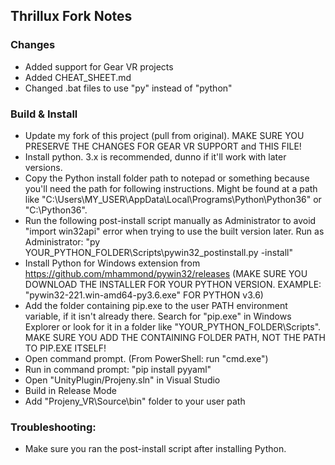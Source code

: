 ## Thrillux Fork Notes

### Changes

* Added support for Gear VR projects
* Added CHEAT_SHEET.md
* Changed .bat files to use "py" instead of "python"

### Build & Install

* Update my fork of this project (pull from original).  MAKE SURE YOU PRESERVE THE CHANGES FOR GEAR VR SUPPORT and THIS FILE!
* Install python. 3.x is recommended, dunno if it'll work with later versions.
* Copy the Python install folder path to notepad or something because you'll need the path for following instructions.  Might be found at a path like "C:\Users\MY_USER\AppData\Local\Programs\Python\Python36" or "C:\Python36".
* Run the following post-install script manually as Administrator to avoid "import win32api" error when trying to use the built version later.  Run as Administrator: "py YOUR_PYTHON_FOLDER\Scripts\pywin32_postinstall.py -install"
* Install Python for Windows extension from https://github.com/mhammond/pywin32/releases (MAKE SURE YOU DOWNLOAD THE INSTALLER FOR YOUR PYTHON VERSION. EXAMPLE: "pywin32-221.win-amd64-py3.6.exe" FOR PYTHON v3.6)
* Add the folder containing pip.exe to the user PATH environment variable, if it isn't already there. Search for "pip.exe" in Windows Explorer or look for it in a folder like "YOUR_PYTHON_FOLDER\Scripts". MAKE SURE YOU ADD THE CONTAINING FOLDER PATH, NOT THE PATH TO PIP.EXE ITSELF!
* Open command prompt.  (From PowerShell: run "cmd.exe")
* Run in command prompt: "pip install pyyaml"
* Open "UnityPlugin/Projeny.sln" in Visual Studio
* Build in Release Mode
* Add "Projeny_VR\Source\bin" folder to your user path

### Troubleshooting:

* Make sure you ran the post-install script after installing Python.